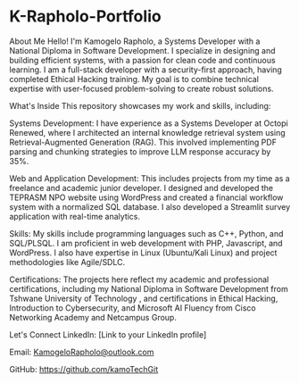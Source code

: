 # K-Rapholo-Portfolio
About Me
Hello! I'm Kamogelo Rapholo, a Systems Developer with a National Diploma in Software Development. I specialize in designing and building efficient systems, with a passion for clean code and continuous learning. I am a full-stack developer with a security-first approach, having completed Ethical Hacking training. My goal is to combine technical expertise with user-focused problem-solving to create robust solutions.

What's Inside
This repository showcases my work and skills, including:

Systems Development: I have experience as a Systems Developer at Octopi Renewed, where I architected an internal knowledge retrieval system using Retrieval-Augmented Generation (RAG). This involved implementing PDF parsing and chunking strategies to improve LLM response accuracy by 35%.

Web and Application Development: This includes projects from my time as a freelance and academic junior developer. I designed and developed the TEPRASM NPO website using WordPress and created a financial workflow system with a normalized SQL database. I also developed a Streamlit survey application with real-time analytics.

Skills: My skills include programming languages such as C++, Python, and SQL/PLSQL. I am proficient in web development with PHP, Javascript, and WordPress. I also have expertise in Linux (Ubuntu/Kali Linux) and project methodologies like Agile/SDLC.

Certifications: The projects here reflect my academic and professional certifications, including my National Diploma in Software Development from Tshwane University of Technology , and certifications in Ethical Hacking, Introduction to Cybersecurity, and Microsoft AI Fluency from Cisco Networking Academy and Netcampus Group.





Let's Connect
LinkedIn: [Link to your LinkedIn profile]


Email: KamogeloRapholo@outlook.com 


GitHub: https://github.com/kamoTechGit 
